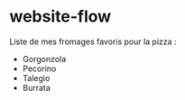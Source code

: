 # website-flow

Liste de mes fromages favoris pour la pizza :
* Gorgonzola
* Pecorino
* Talegio
* Burrata